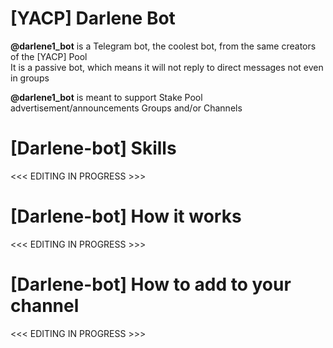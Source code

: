 # [YACP] Darlene Bot

**@darlene1_bot** is a Telegram bot, the coolest bot, from the same creators of the [YACP] Pool  
It is a passive bot, which means it will not reply to direct messages not even in groups  

**@darlene1_bot** is meant to support Stake Pool advertisement/announcements Groups and/or Channels

# [Darlene-bot] Skills

<<< EDITING IN PROGRESS >>>

# [Darlene-bot] How it works

<<< EDITING IN PROGRESS >>>

# [Darlene-bot] How to add to your channel

<<< EDITING IN PROGRESS >>>
